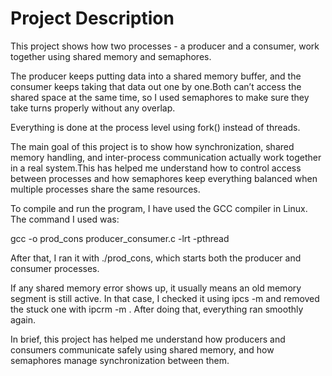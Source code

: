 # Project Description

This project shows how two processes - a producer and a consumer, work together using shared memory and semaphores.


The producer keeps putting data into a shared memory buffer, and the consumer keeps taking that data out one by one.Both can’t access the shared space at the same time, so I used semaphores to make sure they take turns properly without any overlap.


Everything is done at the process level using fork() instead of threads.


The main goal of this project is to show how synchronization, shared memory handling, and inter-process communication actually work together in a real system.This has helped me understand how to control access between processes and how semaphores keep everything balanced when multiple processes share the same resources.

To compile and run the program, I have used the GCC compiler in Linux.
The command I used was:

gcc -o prod_cons producer_consumer.c -lrt -pthread

After that, I ran it with ./prod_cons, which starts both the producer and consumer processes.

If any shared memory error shows up, it usually means an old memory segment is still active.
In that case, I checked it using ipcs -m and removed the stuck one with ipcrm -m <shmid>.
After doing that, everything ran smoothly again.

In brief, this project has helped me understand how producers and consumers communicate safely using shared memory, and how semaphores manage synchronization between them.
